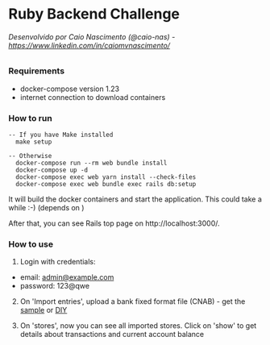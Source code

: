 # Ruby Backend Challenge

###### Desenvolvido por Caio Nascimento (@caio-nas) - https://www.linkedin.com/in/caiomvnascimento/

### Requirements

- docker-compose version 1.23
- internet connection to download containers


### How to run

```
-- If you have Make installed
  make setup

-- Otherwise
  docker-compose run --rm web bundle install
  docker-compose up -d
  docker-compose exec web yarn install --check-files
  docker-compose exec web bundle exec rails db:setup
```

It will build the docker containers and start the application. This could take a while :-)
(depends on )

After that, you can see Rails top page on http://localhost:3000/.

### How to use

1. Login with credentials:

- email: admin@example.com
- password: 123@qwe

2. On 'Import entries', upload a bank fixed format file (CNAB) - get the [sample](https://github.com/mlalbuquerque/desafio-ruby-backend/blob/master/CNAB.txt) or [DIY](https://github.com/mlalbuquerque/desafio-ruby-backend/blob/master/README.md#documenta%C3%A7%C3%A3o-do-cnab)

3. On 'stores', now you can see all imported stores. Click on 'show' to get details about transactions and current account balance

